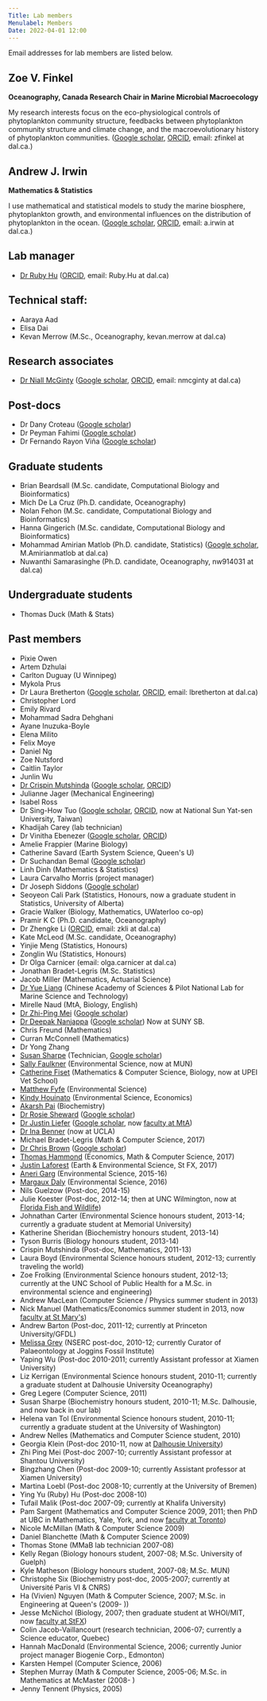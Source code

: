 ```yaml
---
Title: Lab members
Menulabel: Members
Date: 2022-04-01 12:00
---
```


Email addresses for lab members are listed below.

## Zoe V. Finkel 
**Oceanography, Canada Research Chair in Marine Microbial Macroecology**

My research interests focus on the eco-physiological controls of
phytoplankton community structure, feedbacks between phytoplankton
community structure and climate change, and the macroevolutionary
history of phytoplankton communities.
([Google scholar](http://scholar.google.com/citations?user=zfV-o4gAAAAJ&hl=en),
 [ORCID](http://orcid.org/0000-0003-4212-3917), email: zfinkel at dal.ca.)

## Andrew J. Irwin 
**Mathematics & Statistics**

I use mathematical and statistical models to study the marine biosphere, phytoplankton growth, and environmental influences on the distribution of phytoplankton in the ocean. 
([Google scholar](http://scholar.google.com/citations?user=wFFLMuUAAAAJ&hl=en),
 [ORCID](https://orcid.org/0000-0001-7784-2319), email: a.irwin at dal.ca.) 

## Lab manager
* [Dr Ruby Hu](../people/hu) ([ORCID](https://orcid.org/0000-0002-7500-7237), email: Ruby.Hu at dal.ca)

## Technical staff:
* Aaraya Aad 
* Elisa Dai
* Kevan Merrow (M.Sc., Oceanography, kevan.merrow at dal.ca)

## Research associates
* [Dr Niall McGinty](../people/mcginty) ([Google scholar](https://scholar.google.ca/citations?user=P5Jc4icAAAAJ), [ORCID](https://orcid.org/0000-0002-2505-2531), email: nmcginty at dal.ca)

## Post-docs
* Dr Dany Croteau ([Google scholar](https://scholar.google.com/citations?user=50jJ_UwAAAAJ))
* Dr Peyman Fahimi ([Google scholar](https://scholar.google.com/citations?user=YonkS68AAAAJ))
* Dr Fernando Rayon Viña ([Google scholar](https://scholar.google.com/citations?user=CTlje38AAAAJ))

## Graduate students
* Brian Beardsall (M.Sc. candidate, Computational Biology and Bioinformatics)
* Mich De La Cruz (Ph.D. candidate, Oceanography)
* Nolan Fehon (M.Sc. candidate, Computational Biology and Bioinformatics)
* Hanna Gingerich (M.Sc. candidate, Computational Biology and Bioinformatics)
* Mohammad Amirian Matlob (Ph.D. candidate, Statistics) ([Google scholar](https://scholar.google.com/citations?user=XoNa1sIAAAAJ&hl=en#), M.Amirianmatlob at dal.ca)
* Nuwanthi Samarasinghe (Ph.D. candidate, Oceanography, nw914031 at dal.ca)

## Undergraduate students
* Thomas Duck (Math & Stats)


## Past members
  * Pixie Owen
  * Artem Dzhulai
  * Carlton Duguay (U Winnipeg)
  * Mykola Prus
  * Dr Laura Bretherton ([Google scholar](https://scholar.google.ca/citations?user=yzEE_7cAAAAJ), [ORCID](https://orcid.org/0000-0002-3396-6499), email: lbretherton at dal.ca)
  * Christopher Lord
  * Emily Rivard
  * Mohammad Sadra Dehghani
  * Ayane Inuzuka-Boyle
  * Elena Milito 
  * Felix Moye
  * Daniel Ng
  * Zoe Nutsford
  * Caitlin Taylor
  * Junlin Wu 
  * [Dr Crispin Mutshinda](../people/mutshinda) ([Google scholar](https://scholar.google.ca/citations?user=LTUJJ_AAAAAJ), [ORCID](https://orcid.org/0000-0001-9671-7812))
  * Julianne Jager (Mechanical Engineering)
  * Isabel Ross
  * Dr Sing-How Tuo ([Google scholar](https://scholar.google.ca/citations?user=_fIzMm8AAAAJ), [ORCID](https://orcid.org/0000-0003-0620-2001), now at National Sun Yat-sen University, Taiwan) 
  * Khadijah Carey (lab technician)
  * Dr Vinitha Ebenezer ([Google scholar](https://scholar.google.com/citations?user=U26WeNAAAAAJ), [ORCID](https://orcid.org/0000-0002-7653-0097))
  * Amelie Frappier (Marine Biology)
  * Catherine Savard (Earth System Science, Queen's U)
  * Dr Suchandan Bemal ([Google scholar](https://scholar.google.ca/citations?user=kLidqZIAAAAJ))
  * Linh Dinh (Mathematics & Statistics)
  * Laura Carvalho Morris (project manager)
  * Dr Joseph Siddons ([Google scholar](https://scholar.google.ca/citations?user=akdjx7UAAAAJ))
  * Seoyeon Cali Park (Statistics, Honours, now a graduate student in Statistics, University of Alberta)
  * Gracie Walker (Biology, Mathematics, UWaterloo co-op)
  * Pramir K C (Ph.D. candidate, Oceanography)
  * Dr Zhengke Li ([ORCID](http://orcid.org/0000-0001-8735-2313), email: zkli at dal.ca)
  * Kate McLeod (M.Sc. candidate, Oceanography)
  * Yinjie Meng (Statistics, Honours)
  * Zonglin Wu (Statistics, Honours)
  * Dr Olga Carnicer (email: olga.carnicer at dal.ca)
  * Jonathan Bradet-Legris (M.Sc. Statistics)
  * Jacob Miller (Mathematics, Actuarial Science)
  * [Dr Yue Liang](../people/liang) (Chinese Academy of Sciences & Pilot National Lab for Marine Science and Technology)
  * Mirelle Naud (MtA, Biology, English)
  * [Dr Zhi-Ping Mei](../people/mei) ([Google scholar](https://scholar.google.ca/citations?user=CFaB2cAAAAAJ))
  * [Dr Deepak Nanjappa](../people/nanjappa) ([Google scholar](https://scholar.google.ca/citations?user=vnMVBCkAAAAJ)) Now at SUNY SB.
  * Chris Freund (Mathematics)
  * Curran McConnell (Mathematics)
  * Dr Yong Zhang 
  * [Susan Sharpe](../people/sharpe) (Technician, [Google scholar](https://scholar.google.ca/citations?user=byhY--8AAAAJ))
  * [Sally Faulkner](../people/faulkner) (Environmental Science, now at MUN)
  * [Catherine Fiset](../people/fiset) (Mathematics & Computer Science, Biology, now at UPEI Vet School)
  * [Matthew Fyfe](../people/fyfe) (Environmental Science)
  * [Kindy Houinato](../people/houinato) (Environmental Science, Economics)
  * [Akarsh Pai](../people/pai) (Biochemistry)
  * [Dr Rosie Sheward](../people/sheward) ([Google scholar](https://scholar.google.ca/citations?user=U07nicwAAAAJ)) 
  * [Dr Justin Liefer](../people/liefer) ([Google scholar](https://scholar.google.ca/citations?user=eQuE6lIAAAAJ), now [faculty at MtA](https://www.mta.ca/directory/justin-liefer))
  * [Dr Ina Benner](../people/benner) (now at UCLA)
  * Michael Bradet-Legris (Math & Computer Science, 2017)
  * [Dr Chris Brown](../people/brown) ([Google scholar](https://scholar.google.ca/citations?user=uXfmay0AAAAJ))
  * [Thomas Hammond](../people/hammond) (Economics, Math & Computer Science, 2017)
  * [Justin Laforest](../people/laforest) (Earth & Environmental Science, St FX, 2017)
  * [Aneri Garg](../people/garg) (Environmental Science, 2015-16)
  * [Margaux Daly](../people/daly) (Environmental Science, 2016)
  * Nils Guelzow (Post-doc, 2014-15)
  * Julie Koester (Post-doc, 2012-14; then at UNC Wilmington, now at [Florida Fish and Wildlife](https://myfwc.com/research/redtide/labs-people/current/koester/))
  * Johnathan Carter (Environmental Science honours student, 2013-14; currently a graduate student at Memorial University)
  * Katherine Sheridan (Biochemistry honours student, 2013-14)
  * Tyson Burris (Biology honours student, 2013-14)
  * Crispin Mutshinda (Post-doc, Mathematics, 2011-13)
  * Laura Boyd (Environmental Science honours student, 2012-13; currently traveling the world)
  * Zoe Frolking (Environmental Science honours student, 2012-13; currently at the UNC School of Public Health for a M.Sc. in environmental science and engineering)
  * Andrew MacLean (Computer Science / Physics summer student in 2013)
  * Nick Manuel (Mathematics/Economics summer student in 2013, now [faculty at St Mary's](https://www.nickmanuel.com/))
  * Andrew Barton (Post-doc, 2011-12; currently at Princeton University/GFDL)
  * [Melissa Grey](http://jogginsfossilcliffs.net/research/Melissab.php) (NSERC post-doc, 2010-12; currently Curator of Palaeontology at Joggins Fossil Institute)
  * Yaping Wu (Post-doc 2010-2011; currently Assistant professor at Xiamen University)
  * Liz Kerrigan (Environmental Science honours student, 2010-11; currently a graduate student at Dalhousie University Oceanography)
  * Greg Legere (Computer Science, 2011)
  * Susan Sharpe (Biochemistry honours student, 2010-11; M.Sc. Dalhousie, and now back in our lab)
  * Helena van Tol (Environmental Science honours student, 2010-11; currently a graduate student at the University of Washington)
  * Andrew Nelles (Mathematics and Computer Science student, 2010)
  * Georgia Klein (Post-doc 2010-11, now at [Dalhousie University](https://www.dal.ca/faculty/sustainability/about/faculty-and-staff/georgia-klein.html))
  * Zhi Ping Mei (Post-doc 2007-10; currently Assistant professor at Shantou University)
  * Bingzhang Chen (Post-doc 2009-10; currently Assistant professor at Xiamen University)
  * Martina Loebl (Post-doc 2008-10; currently at the University of Bremen)
  * Ying Yu (Ruby) Hu (Post-doc 2008-10)
  * Tufail Malik (Post-doc 2007-09; currently at Khalifa University)
  * Pam Sargent (Mathematics and Computer Science 2009, 2011; then PhD at UBC in Mathematics, Yale, York, and now [faculty at Toronto](https://www.mathematics.utoronto.ca/people/directories/all-faculty/pam-sargent))
  * Nicole McMillan (Math & Computer Science 2009)
  * Daniel Blanchette (Math & Computer Science 2009)
  * Thomas Stone (MMaB lab technician 2007-08)
  * Kelly Regan (Biology honours student, 2007-08; M.Sc. University of Guelph)
  * Kyle Matheson (Biology honours student, 2007-08; M.Sc. MUN)
  * Christophe Six (Biochemistry post-doc, 2005-2007; currently at Université Paris VI & CNRS)
  * Ha (Vivien) Nguyen (Math & Computer Science, 2007; M.Sc. in Engineering at Queen's (2009- ))
  * Jesse McNichol (Biology, 2007; then graduate student at WHOI/MIT, now [faculty at StFX](https://www.stfx.ca/faculty-staff/jesse-mcnichol))
  * Colin Jacob-Vaillancourt (research technician, 2006-07; currently a Science educator, Quebec)
  * Hannah MacDonald (Environmental Science, 2006; currently Junior project manager Biogenie Corp., Edmonton)
  * Karsten Hempel (Computer Science, 2006)
  * Stephen Murray (Math & Computer Science, 2005-06; M.Sc. in Mathematics at McMaster (2008- )
  * Jenny Tennent (Physics, 2005)
